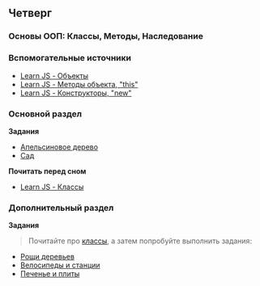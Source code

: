 ## Четверг

### Основы ООП: Классы, Методы, Наследование


### Вспомогательные источники

- [Learn JS - Объекты](https://learn.javascript.ru/object)
- [Learn JS - Методы объекта, "this"](https://learn.javascript.ru/object-methods)
- [Learn JS - Конструкторы, "new"](https://learn.javascript.ru/constructor-new)

### Основной раздел

**Задания**
- [Апельсиновое дерево](../../../../core-js-oop-tdd-orange-tree)
- [Сад](../../../../core-js-oop-garden)

**Почитать перед сном**
- [Learn JS - Классы][Class]



### Дополнительный раздел

**Задания**

> Почитайте про [классы][Class], а затем попробуйте выполнить задания:
- [Рощи деревьев](../../../../core-js-oop-inheritance-tree-grooves)
- [Велосипеды и станции](../../../../oojs-bikes-and-stations-challenge)
- [Печенье и плиты](../../../../core-js-oop-cookies-and-ovens)


[Class]: https://learn.javascript.ru/class

